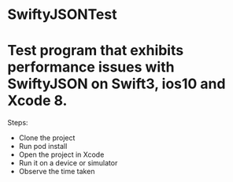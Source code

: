 # SwiftyJSONTest

# Test program that exhibits performance issues with SwiftyJSON on Swift3, ios10 and Xcode 8.

Steps:

- Clone the project
- Run pod install
- Open the project in Xcode
- Run it on a device or simulator
- Observe the time taken
